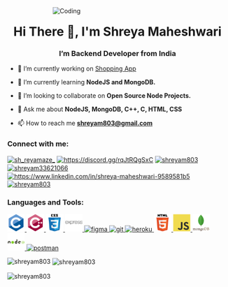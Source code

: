 <img align="right" alt="Coding" width="400" src="https://cdn.dribbble.com/users/544967/screenshots/3798185/deforge_young.gif">

<h1 align="center">Hi There 👋, I'm Shreya Maheshwari</h1>
<h3 align="center">I’m Backend Developer from India</h3>

- 🔭 I’m currently working on [Shopping App](https://github.com/shreyam803/chat-app)

- 🌱 I’m currently learning **NodeJS and MongoDB.**

- 👯 I’m looking to collaborate on **Open Source Node Projects.**

- 💬 Ask me about **NodeJS, MongoDB, C++, C, HTML, CSS**

- 📫 How to reach me **shreyam803@gmail.com**

<h3 align="left">Connect with me:</h3>
<p align="left">
<a href="https://instagram.com/sh_reyamaze_" target="blank"><img align="center" src="https://cdn.jsdelivr.net/npm/simple-icons@3.0.1/icons/instagram.svg" alt="sh_reyamaze_" height="30" width="40" /></a>
<a href="https://discord.gg/https://discord.gg/rqJtRQgSxC" target="blank"><img align="center" src="https://cdn.jsdelivr.net/npm/simple-icons@3.0.1/icons/discord.svg" alt="https://discord.gg/rqJtRQgSxC" height="30" width="40" /></a>
<a href="https://dev.to/shreyam803" target="blank"><img align="center" src="https://cdn.jsdelivr.net/npm/simple-icons@3.0.1/icons/dev-dot-to.svg" alt="shreyam803" height="30" width="40" /></a>
<a href="https://twitter.com/shreyam33621066" target="blank"><img align="center" src="https://cdn.jsdelivr.net/npm/simple-icons@3.0.1/icons/twitter.svg" alt="shreyam33621066" height="30" width="40" /></a>
<a href="https://linkedin.com/in/https://www.linkedin.com/in/shreya-maheshwari-9589581b5" target="blank"><img align="center" src="https://cdn.jsdelivr.net/npm/simple-icons@3.0.1/icons/linkedin.svg" alt="https://www.linkedin.com/in/shreya-maheshwari-9589581b5" height="30" width="40" /></a>
<a href="https://www.hackerrank.com/shreyam803" target="blank"><img align="center" src="https://cdn.jsdelivr.net/npm/simple-icons@3.0.1/icons/hackerrank.svg" alt="shreyam803" height="30" width="40" /></a>
</p>

<h3 align="left">Languages and Tools:</h3>
<p align="left"> <a href="https://www.cprogramming.com/" target="_blank"> <img src="https://raw.githubusercontent.com/devicons/devicon/master/icons/c/c-original.svg" alt="c" width="40" height="40"/> </a> <a href="https://www.w3schools.com/cpp/" target="_blank"> <img src="https://raw.githubusercontent.com/devicons/devicon/master/icons/cplusplus/cplusplus-original.svg" alt="cplusplus" width="40" height="40"/> </a> <a href="https://www.w3schools.com/css/" target="_blank"> <img src="https://raw.githubusercontent.com/devicons/devicon/master/icons/css3/css3-original-wordmark.svg" alt="css3" width="40" height="40"/> </a> <a href="https://expressjs.com" target="_blank"> <img src="https://raw.githubusercontent.com/devicons/devicon/master/icons/express/express-original-wordmark.svg" alt="express" width="40" height="40"/> </a> <a href="https://www.figma.com/" target="_blank"> <img src="https://www.vectorlogo.zone/logos/figma/figma-icon.svg" alt="figma" width="40" height="40"/> </a> <a href="https://git-scm.com/" target="_blank"> <img src="https://www.vectorlogo.zone/logos/git-scm/git-scm-icon.svg" alt="git" width="40" height="40"/> </a> <a href="https://heroku.com" target="_blank"> <img src="https://www.vectorlogo.zone/logos/heroku/heroku-icon.svg" alt="heroku" width="40" height="40"/> </a> <a href="https://www.w3.org/html/" target="_blank"> <img src="https://raw.githubusercontent.com/devicons/devicon/master/icons/html5/html5-original-wordmark.svg" alt="html5" width="40" height="40"/> </a> <a href="https://developer.mozilla.org/en-US/docs/Web/JavaScript" target="_blank"> <img src="https://raw.githubusercontent.com/devicons/devicon/master/icons/javascript/javascript-original.svg" alt="javascript" width="40" height="40"/> </a> <a href="https://www.mongodb.com/" target="_blank"> <img src="https://raw.githubusercontent.com/devicons/devicon/master/icons/mongodb/mongodb-original-wordmark.svg" alt="mongodb" width="40" height="40"/> </a> <a href="https://nodejs.org" target="_blank"> <img src="https://raw.githubusercontent.com/devicons/devicon/master/icons/nodejs/nodejs-original-wordmark.svg" alt="nodejs" width="40" height="40"/> </a> <a href="https://postman.com" target="_blank"> <img src="https://www.vectorlogo.zone/logos/getpostman/getpostman-icon.svg" alt="postman" width="40" height="40"/> </a> </p>

<p><img align="left" src="https://github-readme-stats.vercel.app/api/top-langs?username=shreyam803&show_icons=true&locale=en&layout=compact" alt="shreyam803" /></p>

<p>&nbsp;<img align="center" src="https://github-readme-stats.vercel.app/api?username=shreyam803&show_icons=true&locale=en" alt="shreyam803" /></p>

<p><img align="center" src="https://github-readme-streak-stats.herokuapp.com/?user=shreyam803&" alt="shreyam803" /></p>



